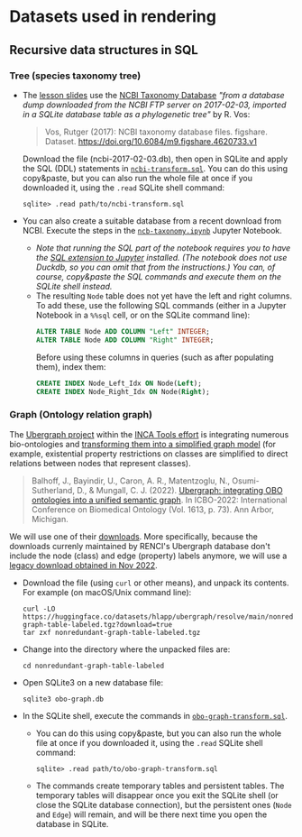 # Datasets used in rendering

## Recursive data structures in SQL

### Tree (species taxonomy tree)

-   The [lesson slides](../Lesson-RecurSQL.qmd) use the [NCBI Taxonomy Database](https://www.ncbi.nlm.nih.gov/taxonomy) *"from a database dump downloaded from the NCBI FTP server on 2017-02-03, imported in a SQLite database table as a phylogenetic tree"* by R. Vos:

    > Vos, Rutger (2017): NCBI taxonomy database files. figshare. Dataset. <https://doi.org/10.6084/m9.figshare.4620733.v1>

    Download the file (ncbi-2017-02-03.db), then open in SQLite and apply the SQL (DDL) statements in [`ncbi-transform.sql`](ncbi-transform.sql). You can do this using copy&paste, but you can also run the whole file at once if you downloaded it, using the `.read` SQLite shell command:

    ```
    sqlite> .read path/to/ncbi-transform.sql
    ```

-   You can also create a suitable database from a recent download from NCBI. Execute the steps in the [`ncb-taxonomy.ipynb`](ncbi-taxonomy.ipynb) Jupyter Notebook.
    * _Note that running the SQL part of the notebook requires you to have the [SQL extension to Jupyter](https://jupysql.ploomber.io/) installed. (The notebook does not use Duckdb, so you can omit that from the instructions.) You can, of course, copy\&paste the SQL commands and execute them on the SQLite shell instead._
    * The resulting `Node` table does not yet have the left and right columns. To add these, use the following SQL commands (either in a Jupyter Notebook in a `%%sql` cell, or on the SQLite command line):
      ```sql
      ALTER TABLE Node ADD COLUMN "Left" INTEGER;
      ALTER TABLE Node ADD COLUMN "Right" INTEGER;
      ```
      Before using these columns in queries (such as after populating them), index them:
      ```sql
      CREATE INDEX Node_Left_Idx ON Node(Left);
      CREATE INDEX Node_Right_Idx ON Node(Right);
      ```
      

### Graph (Ontology relation graph)

The [Ubergraph project](https://github.com/INCATools/ubergraph) within the [INCA Tools effort](https://reporter.nih.gov/search/Ah2TPoNbR0i36EpF0YKQbw/project-details/9545836) is integrating numerous bio-ontologies and [transforming them into a simplified graph model](https://github.com/INCATools/ubergraph#graph-organization) (for example, existential property restrictions on classes are simplified to direct relations between nodes that represent classes).

> Balhoff, J., Bayindir, U., Caron, A. R., Matentzoglu, N., Osumi-Sutherland, D., & Mungall, C. J. (2022). [Ubergraph: integrating OBO ontologies into a unified semantic graph](https://doi.org/10.5281/zenodo.7249759). In ICBO-2022: International Conference on Biomedical Ontology (Vol. 1613, p. 73). Ann Arbor, Michigan.

We will use one of their [downloads](https://github.com/INCATools/ubergraph#downloads). More specifically, because the downloads currenly maintained by RENCI's Ubergraph database don't include the node (class) and edge (property) labels anymore, we will use a [legacy download obtained in Nov 2022](https://huggingface.co/datasets/hlapp/ubergraph).

-   Download the file (using `curl` or other means), and unpack its contents. For example (on macOS/Unix command line):

    ```
    curl -LO https://huggingface.co/datasets/hlapp/ubergraph/resolve/main/nonredundant-graph-table-labeled.tgz?download=true
    tar zxf nonredundant-graph-table-labeled.tgz
    ```

-   Change into the directory where the unpacked files are:

    ```
    cd nonredundant-graph-table-labeled
    ```

-   Open SQLite3 on a new database file:

    ```
    sqlite3 obo-graph.db
    ```

-   In the SQLite shell, execute the commands in [`obo-graph-transform.sql`](obo-graph-transform.sql).

    - You can do this using copy&paste, but you can also run the whole file at once if you downloaded it, using the `.read` SQLite shell command:

        ```
        sqlite> .read path/to/obo-graph-transform.sql
        ```

    - The commands create temporary tables and persistent tables. The temporary tables will disappear once you exit the SQLite shell (or close the SQLite database connection), but the persistent ones (`Node` and `Edge`) will remain, and will be there next time you open the database in SQLite.
